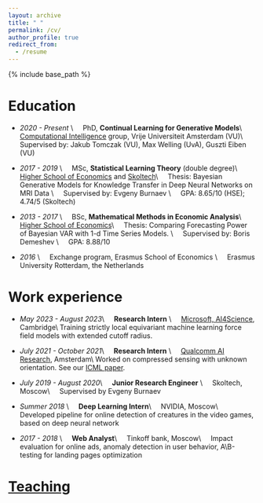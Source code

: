 ```yaml
---
layout: archive
title: " "
permalink: /cv/
author_profile: true
redirect_from:
  - /resume
---
```


{% include base_path %}

Education
======

* *2020 - Present* \\
&nbsp;&nbsp;&nbsp; PhD, **Continual Learning for Generative Models**\\
&nbsp;&nbsp;&nbsp; [Computational Intelligence](https://cs.vu.nl/ci/) group, Vrije Universiteit Amsterdam (VU)\\
&nbsp;&nbsp;&nbsp; Supervised by: Jakub Tomczak (VU), Max Welling (UvA), Guszti Eiben (VU)

* *2017 - 2019* \\
&nbsp;&nbsp;&nbsp; MSc, **Statistical Learning Theory** (double degree)\\
&nbsp;&nbsp;&nbsp; [Higher School of Economics](https://www.hse.ru/en/ma/sltheory/) and
[Skoltech](https://www.skoltech.ru/en/education/msc-programs/ds/slt/)\\
&nbsp;&nbsp;&nbsp; Thesis: Bayesian Generative Models for Knowledge Transfer in Deep Neural Networks on MRI Data \\
&nbsp;&nbsp;&nbsp; Supervised by: Evgeny Burnaev \\
&nbsp;&nbsp;&nbsp; GPA:  8.65/10 (HSE); 4.74/5 (Skoltech)
 
* *2013 - 2017* \\
&nbsp;&nbsp;&nbsp; BSc, **Mathematical Methods in Economic Analysis**\\
&nbsp;&nbsp;&nbsp; [Higher School of Economics](https://www.hse.ru/en/ba/economics)\\
&nbsp;&nbsp;&nbsp; Thesis: Comparing Forecasting Power of Bayesian VAR with 1-d Time Series Models. \\
&nbsp;&nbsp;&nbsp; Supervised by: Boris Demeshev \\
&nbsp;&nbsp;&nbsp; GPA: 8.88/10

* *2016* \\
&nbsp;&nbsp;&nbsp; Exchange program, Erasmus School of Economics \\
&nbsp;&nbsp;&nbsp; Erasmus University Rotterdam, the Netherlands

Work experience
======
* *May 2023 - August 2023*\\
  &nbsp;&nbsp;&nbsp; **Research Intern** \\
  &nbsp;&nbsp;&nbsp; [Microsoft, AI4Science](https://www.microsoft.com/en-us/research/lab/microsoft-research-ai4science/), Cambridge\\
  Training strictly local equivariant machine learning force field models with extended cutoff radius.
  <!-- Strictly local equivariant MLFF has gathered attentino for its remarcable speed and scalability. This advantage stems from their iheret parallelizaility during deeplyment. Nonetheless, specific tasks demand an expanded local cutoff radius to account for the long-range interactions. Accomplishing this expansion has proven to be challeging, primarily due to two significant limitations: increased memory consumption and poor training dynamics. During this internship we worked towards identyfying and addressing these issues. -->
  
* *July 2021 - October 2021*\\
  &nbsp;&nbsp;&nbsp; **Research Intern** \\
  &nbsp;&nbsp;&nbsp; [Qualcomm AI Research](https://www.qualcomm.com/research/artificial-intelligence/ai-research), Amsterdam\\
  Worked on compressed sensing with unknown orientation. See our [ICML paper](https://arxiv.org/abs/2206.14069). 
  
* *July 2019 - August 2020*\\
&nbsp;&nbsp;&nbsp; **Junior Research Engineer** \\
&nbsp;&nbsp;&nbsp; Skoltech, Moscow\\
&nbsp;&nbsp;&nbsp; Supervised by Evgeny Burnaev

* *Summer 2018* \\
&nbsp;&nbsp;&nbsp; **Deep Learning Intern**\\
&nbsp;&nbsp;&nbsp; NVIDIA, Moscow\\
&nbsp;&nbsp;&nbsp; Developed pipeline for online detection of creatures in the video games, based on deep neural network
  
* *2017 - 2018* \\
&nbsp;&nbsp;&nbsp; **Web Analyst**\\
&nbsp;&nbsp;&nbsp; Tinkoff bank, Moscow\\
&nbsp;&nbsp;&nbsp; Impact evaluation for online ads, anomaly detection in user behavior, A\B-testing for landing pages optimization 

[Teaching](https://akuzina.github.io/teaching/)
======
  
